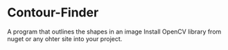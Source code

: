 # Contour-Finder
A program that outlines the shapes in an image
Install OpenCV library from nuget or any ohter site into your project.
